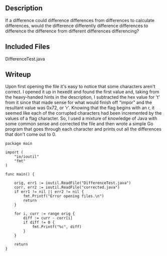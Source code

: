 ## Description

If a difference could difference differences from differences to calculate differences, would the difference differently difference differences to difference the difference from different differences differencing?

## Included Files

DifferenceTest.java

## Writeup

Upon first opening the file it's easy to notice that some characters aren't correct. I opened it up in hexedit and found the first value and, taking from the heavy-handed hints in the description, I subtracted the hex value for 't' from it since that made sense for what would finish off "impor" and the resultant value was 0x72, or 'r'. Knowing that the flag begins with an r, it seemed like each of the corrupted characters had been incremented by the values of a flag character. So, I used a mixture of knowledge of Java with some common sense and corrected the file and then wrote a simple Go program that goes through each character and prints out all the differences that don't come out to 0.


    package main
    
    import (
    	"io/ioutil"
    	"fmt"
    )
    
    func main() {
    
    	orig, err1 := ioutil.ReadFile("DifferenceTest.java")
    	corr, err2 := ioutil.ReadFile("corrected.java")
    	if err1 != nil || err2 != nil {
    		fmt.Printf("Error opening files.\n")
    		return
    	}
    
    	for i, curr := range orig {
    		diff := curr - corr[i]
    		if diff != 0 {
    			fmt.Printf("%c", diff)
    		}
    	}
    
    	return
    }
